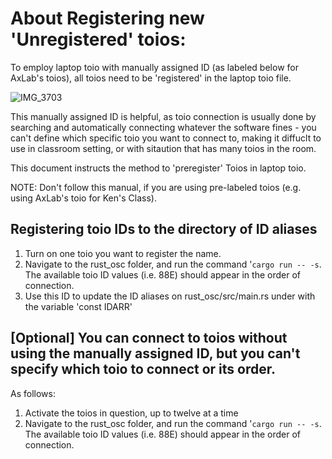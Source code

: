 # About Registering new 'Unregistered' toios:
To employ laptop toio with manually assigned ID (as labeled below for AxLab's toios), all toios need to be 'registered' in the laptop toio file.

![IMG_3703](https://github.com/user-attachments/assets/ad4a31bc-efe0-42be-a5e9-d32650966be5)

This manually assigned ID is helpful, as toio connection is usually done by searching and automatically connecting whatever the software fines - you can't define which specific toio you want to connect to, making it diffuclt to use in classroom setting, or with sitaution that has many toios in the room. 

This document instructs the method to 'preregister' Toios in laptop toio.

NOTE: Don't follow this manual, if you are using pre-labeled toios (e.g. using AxLab's toio for Ken's Class).


## Registering toio IDs to the directory of ID aliases
1. Turn on one toio you want to register the name.
2. Navigate to the rust_osc folder, and run the command '`cargo run -- -s`. The available toio ID values (i.e. 88E) should appear in the order of connection.
3. Use this ID to update the ID aliases on rust_osc/src/main.rs under with the variable 'const IDARR'



## [Optional] You can connect to toios without using the manually assigned ID, but you can't specify which toio to connect or its order.

As follows:
1. Activate the toios in question, up to twelve at a time
2. Navigate to the rust_osc folder, and run the command '`cargo run -- -s`. The available toio ID values (i.e. 88E) should appear in the order of connection.
